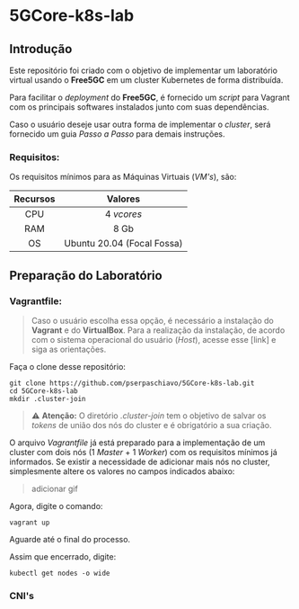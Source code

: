 # 5GCore-k8s-lab

## Introdução

Este repositório foi criado com o objetivo de implementar um laboratório virtual usando o **Free5GC** em um cluster Kubernetes de forma distribuída.

Para facilitar o *deployment* do **Free5GC**, é fornecido um *script* para Vagrant com os principais softwares instalados junto com suas dependências.

Caso o usuário deseje usar outra forma de implementar o *cluster*, será fornecido um guia *Passo a Passo* para demais instruções.

### Requisitos:

Os requisitos mínimos para as Máquinas Virtuais (*VM's*), são:

| Recursos | Valores |
| :----: | :----: |
| CPU | 4 *vcores* |
| RAM | 8 Gb |
| OS  | Ubuntu 20.04 (Focal Fossa) |

## Preparação do Laboratório

### Vagrantfile:

> Caso o usuário escolha essa opção, é necessário a instalação do **Vagrant** e do **VirtualBox**. Para a realização da instalação, de acordo com o sistema operacional do usuário (*Host*), acesse esse [link] e siga as orientações.

Faça o clone desse repositório:

```
git clone https://github.com/pserpaschiavo/5GCore-k8s-lab.git
cd 5GCore-k8s-lab
mkdir .cluster-join
```

> :warning: **Atenção:** O diretório *.cluster-join* tem o objetivo de salvar os *tokens* de união dos nós do cluster e é obrigatório a sua criação.

O arquivo *Vagrantfile* já está preparado para a implementação de um cluster com dois nós (1 *Master*  + 1 *Worker*) com os requisitos mínimos já informados. Se existir a necessidade de adicionar mais nós no cluster, simplesmente altere os valores no campos indicados abaixo:

> adicionar gif

Agora, digite o comando:

```
vagrant up
```

Aguarde até o final do processo.

Assim que encerrado, digite:

```
kubectl get nodes -o wide
```

### CNI's


